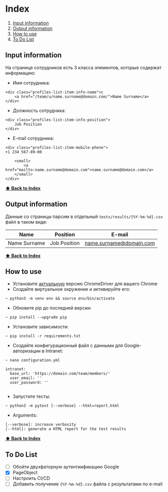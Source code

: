 # Index
1. [Input information](#input-information)
2. [Output information](#output-information)
3. [How to use](#how-to-use)
4. [To Do List](#to-do-list)

## Input information
На странице сотрудников есть 3 класса элементов, которые содержат информацию:

* Имя сотрудника:
```
<div class="profiles-list-item-info-name">с
    <a href="/team/u/name.surname@domain.com/">Name Surname</a>
</div>
```
* Должность сотрудника:
```
<div class="profiles-list-item-info-position">
    Job Position
</div>
```
* E-mail сотрудника:
```
<div class="profiles-list-item-mobile-phone">
+1 234 567-89-00

	<small>
		<a href="mailto:name.surname@domain.com">name.surname@domain.com</a>
	</small>
</div>
```

**[⬆ Back to Index](#index)**
## Output information
Данные со страницы парсим в отдельный `tests/results/{%Y-%m-%d}.csv` файл в таком виде:

|     Name     |   Position   |          E-mail         |
|:------------:|:------------:|:-----------------------:|
| Name Surname | Job Position | name.surname@domain.com |


**[⬆ Back to Index](#index)**
## How to use
* Установите [актуальную](https://chromedriver.chromium.org/downloads) версию ChromeDriver для вашего Chrome
* Создайте виртуальное окружение и активируйте его:
```shell script
~ python3 -m venv env && source env/bin/activate
```
* Обновите pip до последней версии:
```shell script
~ pip install --upgrade pip
```
* Установите зависимости:
```shell script
~ pip install -r requirements.txt
```
* Создайте конфигурационный файл с данными для Google-авторизации в Intranet:
```shell script
~ nano configuration.yml
```
```
intranet:
  base_url: 'https://domain.com/team/members/'
  user_email: ''
  user_password: ''
  
```
* Запустите тесты:
```shell script
~ python3 -m pytest [--verbose] --html=report.html
```
* Arguments:
```
[--verbose]: increase verbosity
[--html]: generate a HTML report for the test results
```

**[⬆ Back to Index](#index)**
## To Do List
- [ ] Обойти двухфаторную аутентиификацию Google
- [x] PageObject
- [ ] Настроить CI/CD
- [ ] Добавить получение `{%Y-%m-%d}.csv` файла с результатами по e-mail
